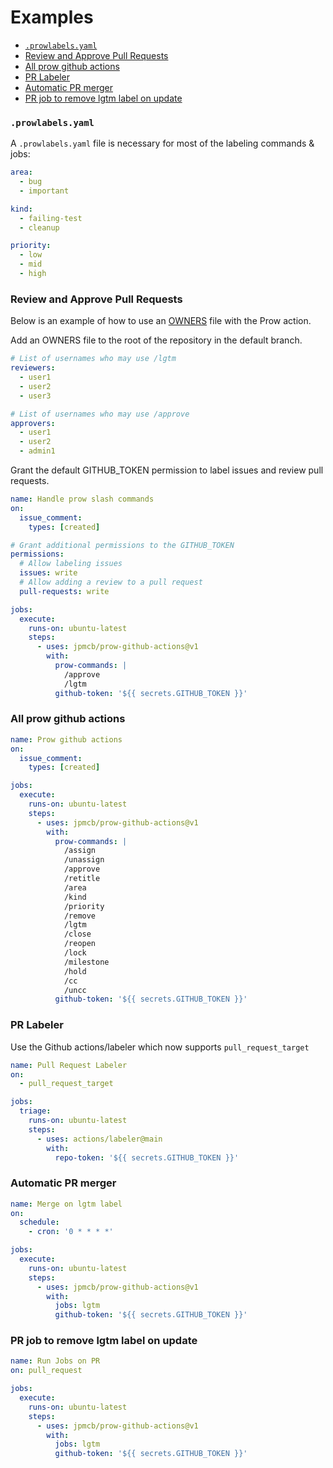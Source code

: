 # Examples

* [`.prowlabels.yaml`](#prowlabelsyaml)
* [Review and Approve Pull Requests](#review-and-approve-pull-requests)
* [All prow github actions](#all-prow-github-actions)
* [PR Labeler](#pr-labeler)
* [Automatic PR merger](#automatic-pr-merger)
* [PR job to remove lgtm label on update](#pr-job-to-remove-lgtm-label-on-update)

### `.prowlabels.yaml`

A `.prowlabels.yaml` file is necessary for most of the labeling commands & jobs:

```yaml
area:
  - bug
  - important

kind:
  - failing-test
  - cleanup

priority:
  - low
  - mid
  - high
```

### Review and Approve Pull Requests

Below is an example of how to use an [OWNERS](./commands.md#owners) file with the Prow action.

Add an OWNERS file to the root of the repository in the default branch.
```yaml
# List of usernames who may use /lgtm
reviewers:
  - user1
  - user2
  - user3

# List of usernames who may use /approve
approvers:
  - user1
  - user2
  - admin1
```

Grant the default GITHUB_TOKEN permission to label issues and review pull requests.
```yaml
name: Handle prow slash commands
on:
  issue_comment:
    types: [created]

# Grant additional permissions to the GITHUB_TOKEN
permissions:
  # Allow labeling issues
  issues: write
  # Allow adding a review to a pull request
  pull-requests: write

jobs:
  execute:
    runs-on: ubuntu-latest
    steps:
      - uses: jpmcb/prow-github-actions@v1
        with:
          prow-commands: |
            /approve
            /lgtm
          github-token: '${{ secrets.GITHUB_TOKEN }}'
```

### All prow github actions

```yaml
name: Prow github actions
on:
  issue_comment:
    types: [created]

jobs:
  execute:
    runs-on: ubuntu-latest
    steps:
      - uses: jpmcb/prow-github-actions@v1
        with:
          prow-commands: |
            /assign
            /unassign
            /approve
            /retitle
            /area
            /kind
            /priority
            /remove
            /lgtm
            /close
            /reopen
            /lock
            /milestone
            /hold
            /cc
            /uncc
          github-token: '${{ secrets.GITHUB_TOKEN }}'
```

### PR Labeler
Use the Github actions/labeler which now supports `pull_request_target`
```yaml
name: Pull Request Labeler
on:
  - pull_request_target

jobs:
  triage:
    runs-on: ubuntu-latest
    steps:
      - uses: actions/labeler@main
        with:
          repo-token: '${{ secrets.GITHUB_TOKEN }}'
```

### Automatic PR merger
```yaml
name: Merge on lgtm label
on:
  schedule:
    - cron: '0 * * * *'

jobs:
  execute:
    runs-on: ubuntu-latest
    steps:
      - uses: jpmcb/prow-github-actions@v1
        with:
          jobs: lgtm
          github-token: '${{ secrets.GITHUB_TOKEN }}'
```

### PR job to remove lgtm label on update
```yaml
name: Run Jobs on PR
on: pull_request

jobs:
  execute:
    runs-on: ubuntu-latest
    steps:
      - uses: jpmcb/prow-github-actions@v1
        with:
          jobs: lgtm
          github-token: '${{ secrets.GITHUB_TOKEN }}'
```
